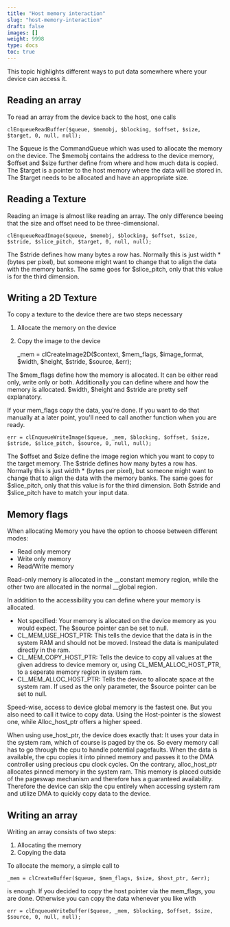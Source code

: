 ```yaml
---
title: "Host memory interaction"
slug: "host-memory-interaction"
draft: false
images: []
weight: 9998
type: docs
toc: true
---
```


This topic highlights different ways to put data somewhere where your device can access it.

## Reading an array
To read an array from the device back to the host, one calls

    clEnqueueReadBuffer($queue, $memobj, $blocking, $offset, $size, $target, 0, null, null);

The $queue is the CommandQueue which was used to allocate the memory on the device. The $memobj contains the address to the device memory, $offset and $size further define from where and how much data is copied. The $target is a pointer to the host memory where the data will be stored in. The $target needs to be allocated and have an appropriate size.

## Reading a Texture
Reading an image is almost like reading an array. The only difference beeing that the size and offset need to be three-dimensional.

    clEnqueueReadImage($queue, $memobj, $blocking, $offset, $size, $stride, $slice_pitch, $target, 0, null, null);

The $stride defines how many bytes a row has. Normally this is just width * (bytes per pixel), but someone might want to change that to align the data with the memory banks. The same goes for $slice_pitch, only that this value is for the third dimension.


## Writing a 2D Texture
To copy a texture to the device there are two steps necessary

1. Allocate the memory on the device
2. Copy the image to the device


      _mem = clCreateImage2D($context, $mem_flags, $image_format, $width, $height, $stride, $source, &err);

The $mem_flags define how the memory is allocated. It can be either read only, write only or both. Additionally you can define where and how the memory is allocated. $width, $height and $stride are pretty self explanatory.

If your mem_flags copy the data, you're done. If you want to do that manually at a later point, you'll need to call another function when you are ready.

    err = clEnqueueWriteImage($queue, _mem, $blocking, $offset, $size, $stride, $slice_pitch, $source, 0, null, null);

The $offset and $size define the image region which you want to copy to the target memory. The $stride defines how many bytes a row has. Normally this is just width * (bytes per pixel), but someone might want to change that to align the data with the memory banks. The same goes for $slice_pitch, only that this value is for the third dimension. Both $stride and $slice_pitch have to match your input data.

## Memory flags
When allocating Memory you have the option to choose between different modes:
- Read only memory
- Write only memory
- Read/Write memory

Read-only memory is allocated in the __constant memory region, while the other two are allocated in the normal __global region.

In addition to the accessibility you can define where your memory is allocated.
- Not specified:
Your memory is allocated on the device memory as you would expect. The $source pointer can be set to null.
- CL_MEM_USE_HOST_PTR: This tells the device that the data is in the system RAM and should not be moved. Instead the data is manipulated directly in the ram.
- CL_MEM_COPY_HOST_PTR: Tells the device to copy all values at the given address to device memory or, using CL_MEM_ALLOC_HOST_PTR, to a seperate memory region in system ram.
- CL_MEM_ALLOC_HOST_PTR: Tells the device to allocate space at the system ram. If used as the only parameter, the $source pointer can be set to null.

Speed-wise, access to device global memory is the fastest one. But you also need to call it twice to copy data. Using the Host-pointer is the slowest one, while Alloc_host_ptr offers a higher speed.

When using use_host_ptr, the device does exactly that: It uses your data in the system ram, which of course is paged by the os. So every memory call has to go through the cpu to handle potential pagefaults. When the data is available, the cpu copies it into pinned memory and passes it to the DMA controller using precious cpu clock cycles. On the contrary, alloc_host_ptr allocates pinned memory in the system ram. This memory is placed outside of the pageswap mechanism and therefore has a guaranteed availability. Therefore the device can skip the cpu entirely when accessing system ram and utilize DMA to quickly copy data to the device.

## Writing an array
Writing an array consists of two steps:
1. Allocating the memory
2. Copying the data

To allocate the memory, a simple call to

    _mem = clCreateBuffer($queue, $mem_flags, $size, $host_ptr, &err);

is enough. If you decided to copy the host pointer via the mem_flags, you are done. Otherwise you can copy the data whenever you like with

    err = clEnqueueWriteBuffer($queue, _mem, $blocking, $offset, $size, $source, 0, null, null);

